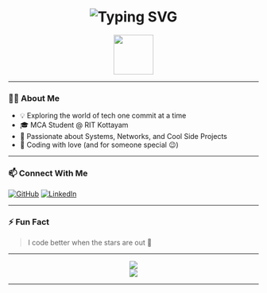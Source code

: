 <h1 align="center">
  <img src="https://readme-typing-svg.herokuapp.com?font=Fira+Code&size=30&pause=1000&center=true&width=435&lines=Hi+there!+I'm+Zoxilsi+%F0%9F%91%8B" alt="Typing SVG" />
</h1>

<p align="center">
  <img src="https://media.giphy.com/media/hvRJCLFzcasrR4ia7z/giphy.gif" width="80"/>
</p>

---

### 🧑‍💻 About Me

- 💡 Exploring the world of tech one commit at a time
- 🎓 MCA Student @ RIT Kottayam
- 🚀 Passionate about Systems, Networks, and Cool Side Projects
- 💖 Coding with love (and for someone special 😉)

---

### 📫 Connect With Me
[![GitHub](https://img.shields.io/badge/GitHub-181717?style=for-the-badge&logo=github)](https://github.com/zoxilsi)
[![LinkedIn](https://img.shields.io/badge/LinkedIn-0077B5?style=for-the-badge&logo=linkedin)](https://linkedin.com)

---

### ⚡ Fun Fact
> I code better when the stars are out 🌌

---

<!-- Dynamic GitHub Stats -->
<p align="center">
  <img src="https://github-readme-stats.vercel.app/api?username=zoxilsi&show_icons=true&theme=tokyonight" />
  <br/>
  <img src="https://github-readme-streak-stats.herokuapp.com?user=zoxilsi&theme=tokyonight" />
</p>

---

